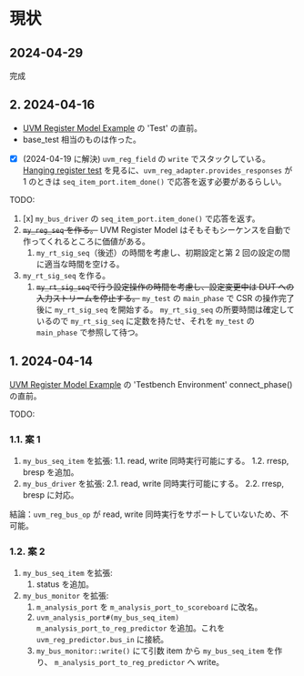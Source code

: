 # 現状

## 2024-04-29

完成

## 2. 2024-04-16

- [UVM Register Model Example](https://www.chipverify.com/uvm/uvm-register-model-example) の 'Test' の直前。
- base_test 相当のものは作った。
- [x] (2024-04-19 に解決) `uvm_reg_field` の `write` でスタックしている。
   [Hanging register test](https://verificationacademy.com/forums/t/hanging-register-test/28695/3) を見るに、`uvm_reg_adapter.provides_responses` が 1 のときは `seq_item_port.item_done()` で応答を返す必要があるらしい。

TODO:

1. [x] `my_bus_driver` の `seq_item_port.item_done()` で応答を返す。
2. ~~`my_reg_seq` を作る。~~ UVM Register Model はそもそもシーケンスを自動で作ってくれるところに価値がある。
   1. `my_rt_sig_seq`（後述）の時間を考慮し、初期設定と第 2 回の設定の間に適当な時間を空ける。
3. `my_rt_sig_seq` を作る。
   1. ~~`my_rt_sig_seq`で行う設定操作の時間を考慮し、設定変更中は DUT への入力ストリームを停止する。~~
      `my_test` の `main_phase` で CSR の操作完了後に `my_rt_sig_seq` を開始する。 `my_rt_sig_seq` の所要時間は確定しているので `my_rt_sig_seq` に定数を持たせ、それを `my_test` の `main_phase` で参照して待つ。

## 1. 2024-04-14

[UVM Register Model Example](https://www.chipverify.com/uvm/uvm-register-model-example) の 'Testbench Environment' connect_phase() の直前。

TODO:

### 1.1. 案 1

1. `my_bus_seq_item` を拡張:
   1.1. read, write 同時実行可能にする。
   1.2. rresp, bresp を追加。
2. `my_bus_driver` を拡張:
  2.1. read, write 同時実行可能にする。
  2.2. rresp, bresp に対応。

結論：`uvm_reg_bus_op` が read, write 同時実行をサポートしていないため、不可能。

### 1.2. 案 2

1. `my_bus_seq_item` を拡張:
   1. status を追加。
2. `my_bus_monitor` を拡張:
   1. `m_analysis_port` を `m_analysis_port_to_scoreboard` に改名。
   2. `uvm_analysis_port#(my_bus_seq_item) m_analysis_port_to_reg_predictor` を追加。これを `uvm_reg_predictor.bus_in` に接続。
   3. `my_bus_monitor::write()` にて引数 item から `my_bus_seq_item` を作り、 `m_analysis_port_to_reg_predictor` へ write。
